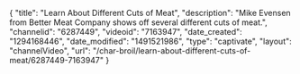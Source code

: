{
    "title": "Learn About Different Cuts of Meat",
    "description": "Mike Evensen from Better Meat Company shows off several different cuts of meat.",
    "channelid": "6287449",
    "videoid": "7163947",
    "date_created": "1294168446",
    "date_modified": "1491521986",
    "type": "captivate",
    "layout": "channelVideo",
    "url": "\/char-broil\/learn-about-different-cuts-of-meat\/6287449-7163947"
}